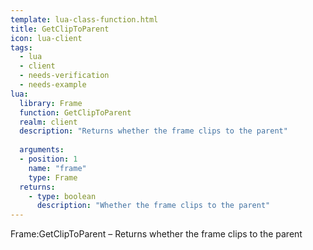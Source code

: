 ```yaml
---
template: lua-class-function.html
title: GetClipToParent
icon: lua-client
tags:
  - lua
  - client
  - needs-verification
  - needs-example
lua:
  library: Frame
  function: GetClipToParent
  realm: client
  description: "Returns whether the frame clips to the parent"
  
  arguments:
  - position: 1
    name: "frame"
    type: Frame
  returns:
    - type: boolean
      description: "Whether the frame clips to the parent"
---
```


<div class="lua__search__keywords">
Frame:GetClipToParent &#x2013; Returns whether the frame clips to the parent
</div>

